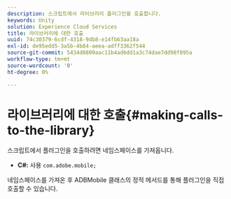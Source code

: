 ```yaml
---
description: 스크립트에서 라이브러리 플러그인을 호출합니다.
keywords: Unity
solution: Experience Cloud Services
title: 라이브러리에 대한 호출
uuid: 74c30379-6cdf-4318-9db8-e14fb63aa18a
exl-id: de95edd5-3a5b-4b84-aeea-adff3362f544
source-git-commit: 5434d8809aac11b4ad6dd1a3c74dae7dd98f095a
workflow-type: tm+mt
source-wordcount: '0'
ht-degree: 0%

---
```


# 라이브러리에 대한 호출{#making-calls-to-the-library}

스크립트에서 플러그인을 호출하려면 네임스페이스를 가져옵니다.

* **C#:** 사용 `com.adobe.mobile;`

네임스페이스를 가져온 후 ADBMobile 클래스의 정적 메서드를 통해 플러그인을 직접 호출할 수 있습니다.
